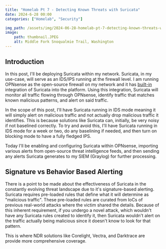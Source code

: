 ```yaml
---
title: "Homelab Pt 7 - Detecting Known Threats with Suricata"
date: 2024-6-28 00:00
categories: ["Homelab", "Security"]

img_path: /assets/img/2024-06-28-homelab-pt-7-detecting-known-threats-with-suricata
image:
    path: thumbnail.JPEG
    alt: Middle Fork Snoqualmie Trail, Washington
---
```

## Introduction
In this post, I'll be deploying Suricata within my network. Suricata, in my use-case, will serve as an IDS/IPS running at the firewall level. I am running OPNsense as the open-source firewall on my network and it has [built-in](https://docs.opnsense.org/manual/ips.html) integration of Suricata into the platform. Using this integration, Suricata will monitor all traffic flowing through OPNsense, identify traffic that matches known malicious patterns, and alert on said traffic. 

In the scope of this post, I'll have Suricata running in IDS mode meaning it will simply alert on malicious traffic and not actually drop malicious traffic it identifies. This is because solutions like Suricata can, initially, be very noisy if not baselined correctly. To try and avoid this, I'll have Suricata running in IDS mode for a week or two, do any baselining if needed, and then turn on blocking mode to have a fully fledged IPS.

Today I'll be enabling and configuring Suricata within OPNsense, importing various alerts from open-source threat intelligence feeds, and then sending any alerts Suricata generates to my SIEM (Graylog) for further processing. 

## Signature vs Behavior Based Alerting
There is a point to be made about the effectiveness of Suricata in the constantly evolving threat landscape due to it's signature-based alerting. Suricata requires pre-loaded rules that define what it will determine as "malicious traffic". These pre-loaded rules are curated from IoCs of previous real-world attacks where the victim shared the details. Because of this inherent requirement, if you undergo a novel attack, which wouldn't have any Suricata rules created to identify it, then Suricata wouldn't alert on the traffic actually being malicious since it doesn't know to look for that pattern.

This is where NDR solutions like Corelight, Vectra, and Darktrace are provide more comprehensive coverage.